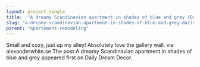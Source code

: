 ```yaml
---
layout: project_single
title:  "A dreamy Scandinavian apartment in shades of blue and grey (Daily Dream Decor)"
slug: "a-dreamy-scandinavian-apartment-in-shades-of-blue-and-grey-daily-dream-decor"
parent: "apartement-remodeling"
---
```

Small and cozy, just up my alley! Absolutely love the gallery wall. via alexanderwhite.se The post A dreamy Scandinavian apartment in shades of blue and grey appeared first on Daily Dream Decor.